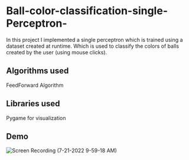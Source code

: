 # Ball-color-classification-single-Perceptron-
In this project I implemented a single perceptron which is trained using a dataset created at runtime. 
Which is used to classify the colors of balls created by the user (using mouse clicks).

## Algorithms used
FeedForward Algorithm

## Libraries used
Pygame for visualization

## Demo

![Screen Recording (7-21-2022 9-59-18 AM)](https://user-images.githubusercontent.com/87566788/180163896-2f6cf1ee-04cf-4227-9c3a-9bc83c499304.gif)

 


